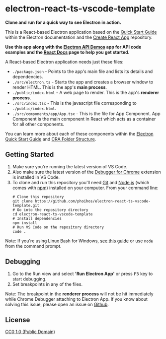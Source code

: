 # electron-react-ts-vscode-template

**Clone and run for a quick way to see Electron in action.**

This is a React-based Electron application based on the [Quick Start Guide](http://electron.atom.io/docs/tutorial/quick-start) within the Electron documentation and the [Create React App](https://github.com/facebook/create-react-app) repository.

**Use this app along with the [Electron API Demos](http://electron.atom.io/#get-started) app for API code examples and the [React Docs](https://reactjs.org/docs/getting-started.html) page to help you get started.**

A React-based Electron application needs just these files:

- `./package.json` - Points to the app's main file and lists its details and dependencies.
- `./src/electron.ts` - Starts the app and creates a browser window to render HTML. This is the app's **main process**.
- `./public/index.html` - A web page to render. This is the app's **renderer process**.
- `./src/index.tsx` - This is the javascript file corresponding to `./public/index.html`.
- `./src/components/app/App.tsx` - This is the file for App Component. App Component is the main component in React which acts as a container for all other components.

You can learn more about each of these components within the [Electron Quick Start Guide](http://electron.atom.io/docs/tutorial/quick-start) and [CRA Folder Structure](https://create-react-app.dev/docs/folder-structure).

## Getting Started

1. Make sure you're running the latest version of VS Code.
2. Also make sure the latest version of the [Debugger for Chrome](https://marketplace.visualstudio.com/items?itemName=msjsdiag.debugger-for-chrome) extension is installed in VS Code.
3. To clone and run this repository you'll need [Git](https://git-scm.com) and [Node.js](https://nodejs.org/en/download/) (which comes with [npm](http://npmjs.com)) installed on your computer. From your command line:
    >
    ```shell
    # Clone this repository
    git clone https://github.com/phoihos/electron-react-ts-vscode-template.git
    # Go into the repository directory
    cd electron-react-ts-vscode-template
    # Install dependencies
    npm install
    # Run VS Code on the repository directory
    code .
    ```

Note: If you're using Linux Bash for Windows, [see this guide](https://www.howtogeek.com/261575/how-to-run-graphical-linux-desktop-applications-from-windows-10s-bash-shell/) or use `node` from the command prompt.

## Debugging

1. Go to the Run view and select **'Run Electron App'** or press <kbd>F5</kbd> key to start debugging.
2. Set breakpoints in any of the files.

Note: The breakpoint in the **renderer process** will not be hit immediately while Chrome Debugger attaching to Electron App. If you know about solving this issue, please open an issue on [Github](https://github.com/phoihos/electron-react-ts-vscode-template/issues).

## License

[CC0 1.0 (Public Domain)](LICENSE.md)
